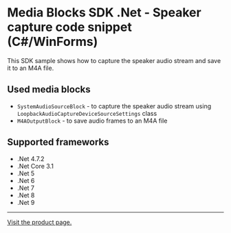﻿# Media Blocks SDK .Net - Speaker capture code snippet (C#/WinForms)

This SDK sample shows how to capture the speaker audio stream and save it to an M4A file.

## Used media blocks

* `SystemAudioSourceBlock` - to capture the speaker audio stream using `LoopbackAudioCaptureDeviceSourceSettings` class
* `M4AOutputBlock` - to save audio frames to an M4A file

## Supported frameworks

* .Net 4.7.2
* .Net Core 3.1
* .Net 5
* .Net 6
* .Net 7
* .Net 8
* .Net 9

---

[Visit the product page.](https://www.visioforge.com/video-capture-sdk-net)
